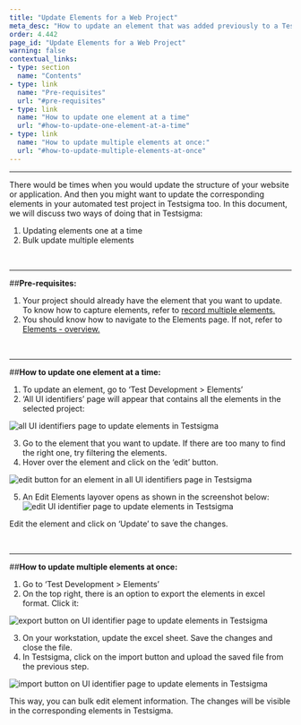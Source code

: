```yaml
---
title: "Update Elements for a Web Project"
meta_desc: "How to update an element that was added previously to a Testsigma web project."
order: 4.442
page_id: "Update Elements for a Web Project"
warning: false
contextual_links:
- type: section
  name: "Contents"
- type: link
  name: "Pre-requisites"
  url: "#pre-requisites"
- type: link
  name: "How to update one element at a time"
  url: "#how-to-update-one-element-at-a-time"
- type: link
  name: "How to update multiple elements at once:"
  url: "#how-to-update-multiple-elements-at-once"
---
```


---

There would be times when you would update the structure of your website or application. And then you might want to update the corresponding elements in your automated test project in Testsigma too. In this document, we will discuss two ways of doing that in Testsigma:
 1. Updating elements one at a time
 2. Bulk update multiple elements

&emsp;

---
##**Pre-requisites:**

 1. Your project should already have the element that you want to update. To know how to capture elements, refer to [record multiple elements.](https://testsigma.com/docs/elements/web-apps/record-multiple-elements/)
 2. You should know how to navigate to the Elements page. If not, refer to [Elements - overview.](https://testsigma.com/docs/elements/web-apps/overview/)

&emsp;
 
---
##**How to update one element at a time:**

 1. To update an element, go to ‘Test Development > Elements’
 2. ‘All UI identifiers’ page will appear that contains all the elements in the selected project:

![all UI identifiers page to update elements in Testsigma](https://docs.testsigma.com/images/update-elements/all-ui-identifiers-page-update-elements-testsigma.png)

 3. Go to the element that you want to update. If there are too many to find the right one, try filtering the elements.
 4. Hover over the element and click on the ‘edit’ button.

![edit button for an element in all UI identifiers page in Testsigma](https://docs.testsigma.com/images/update-elements/edit-button-for-an-element-in-all-ui-identifiers-testsigma.png)

 5. An Edit Elements layover opens as shown in the screenshot below:
![edit UI identifier page to update elements in Testsigma](https://docs.testsigma.com/images/update-elements/edit-ui-identifier-page-update-elements-testsigma.png)

Edit the element and click on ‘Update’ to save the changes.

&emsp;

---
##**How to update multiple elements at once:**

 1. Go to ‘Test Development > Elements’
 2. On the top right, there is an option to export the elements in excel format. Click it:

![export button on UI identifier page to update elements in Testsigma](https://docs.testsigma.com/images/update-elements/export-button-ui-identifier-page-update-elements-testsigma.png)

 3. On your workstation, update the excel sheet. Save the changes and close the file.
 4. In Testsigma, click on the import button and upload the saved file from the previous step.

![import button on UI identifier page to update elements in Testsigma](https://docs.testsigma.com/images/update-elements/import-button-ui-identifier-page-update-elements-testsigma.png)


This way, you can bulk edit element information. The changes will be visible in the corresponding elements in Testsigma.